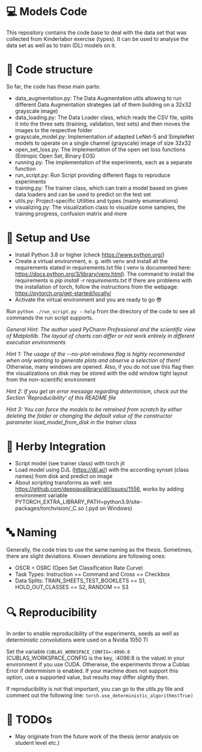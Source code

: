 # :computer: Models Code

This repository contains the code base to deal with the data set that was collected
from Kinderlabor exercise (types). It can be used to analyse the data set as well as to train (DL) models on it.

# :open_file_folder: Code structure

So far, the code has these main parts:

- data_augmentation.py: The Data Augmentation utils allowing to run different Data Augmentation strategies (all of them
  building on a 32x32 grayscale image)
- data_loading.py: The Data Loader class, which reads the CSV file, splits it into
  the three sets (training, validation, test sets) and then moves the images to the respective folder
- grayscale_model.py: Implementation of adapted LeNet-5 and SimpleNet models to operate on a single channel (grayscale)
  image of size 32x32
- open_set_loss.py: The implementation of the open set loss functions (Entropic Open Set, Binary EOS)
- running.py: The implementation of the experiments, each as a separate function
- run_script.py: Run Script providing different flags to reproduce experiments
- training.py: The trainer class, which can train a model based on given data loaders and can be used to predict on the
  test set
- utils.py: Project-specific Utilities and types (mainly enumerations)
- visualizing.py: The visualization class to visualize some samples, the training progress, confusion matrix and more

# :floppy_disk: Setup and Use

- Install Python 3.8 or higher (check https://www.python.org/)
- Create a virtual environment, e. g. with venv and install all the requirements stated in requirements.txt file (
  venv is documented here: https://docs.python.org/3/library/venv.html). The command to install the requirements is *pip install -r requirements.txt*
  If there are problems with the installation of torch, follow the instructions from the webpage: https://pytorch.org/get-started/locally/
- Activate the virtual environment and you are ready to go :sunglasses:

Run ``python ./run_script.py --help`` from the directory of the code to see all commands the run script supports.

*General Hint: The author used PyCharm Professional and the scientific view of Matplotlib. 
The layout of charts can differ or not work entirely in different execution environments*

*Hint 1: The usage of the --no-plot-windows flag is highly recommended when only wanting to generate plots and observe a selection of them!*
Otherwise, many windows are opened. Also, if you do not use this flag then the visualizations on disk may be stored with the odd window tight layout from the non-scientific environment

*Hint 2: If you get an error message regarding determinism, check out the Section 'Reproducibility' of this README file*

*Hint 3: You can force the models to be retrained from scratch by either deleting the folder or changing the default value of the constructor parameter load_model_from_disk in the trainer class*

# :rocket: Herby Integration

- Script model (see trainer class) with torch jit
- Load model using DJL (https://djl.ai/) with the according synset (class names) from disk and predict on image
- About scripting transforms as well: see https://github.com/deepjavalibrary/djl/issues/1556, works by adding
  environment variable PYTORCH_EXTRA_LIBRARY_PATH=python3.9/site-packages/torchvision/_C.so (.pyd on Windows)

# :abc: Naming

Generally, the code tries to use the same naming as the thesis. Sometimes, there are slight deviations. 
Known deviations are following ones:

- OSCR = OSRC (Open Set Classification Rate Curve)
- Task Types: Instruction == Command and Cross == Checkbox
- Data Splits: TRAIN_SHEETS_TEST_BOOKLETS == S1, HOLD_OUT_CLASSES == S2, RANDOM == S3

# :mag: Reproducibility

In order to enable reproducibility of the experiments, seeds as well as deterministic convolutions were used on a
Nvidia 1050 TI

Set the variable ``CUBLAS_WORKSPACE_CONFIG=:4096:8`` (CUBLAS_WORKSPACE_CONFIG is the key, :4096:8 is the value) 
in your environment if you use CUDA. Otherwise, the experiments throw a Cublas Error if determinism is enabled.
If your machine does not support this option, use a supported value, but results may differ slightly then.

If reproducibility is not that important, you can go to the utils.py file and comment out the following line:
``torch.use_deterministic_algorithms(True)``

# :ledger: TODOs
* May originate from the future work of the thesis (error analysis on student level etc.)
